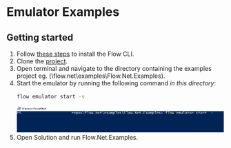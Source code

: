# Emulator Examples

## Getting started

1. Follow [these steps](https://docs.onflow.org/flow-cli/install/) to install the Flow CLI.
2. Clone the [project](https://github.com/tyronbrand/flow.net).
3. Open terminal and navigate to the directory containing the examples project eg. (\flow.net\examples\Flow.Net.Examples).
4. Start the emulator by running the following command _in this directory_:	
    ```sh
    flow emulator start -v
    ```
    <img src="./emulator-start.png" alt="terminal" height="auto">
5. Open Solution and run Flow.Net.Examples.
